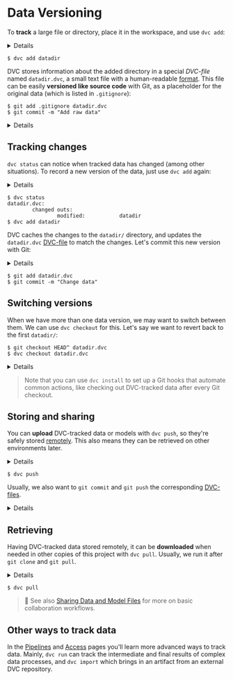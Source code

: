# Data Versioning

To **track** a large file or directory, place it in the <abbr>workspace</abbr>,
and use `dvc add`:

<details>

### 👉 Expand to get an example dataset

Having [initialized](/doc/tutorials/get-started#initialize) a project, do this:

```dvc
$ dvc get --rev cats-dogs-v1 \
          https://github.com/iterative/dataset-registry \
          use-cases/cats-dogs -o datadir
```

> `dvc get` can download any <abbr>data artifact</abbr> tracked in a <abbr>DVC
> repository</abbr>. It's like `wget`, but for DVC or Git repos. In this case we
> use a specific version (`cats-dogs-v1` tag) of our
> [dataset registry](https://github.com/iterative/dataset-registry) repo as the
> data source.

Note that while the source data directory was called `cats-dogs/`, we are able
to rename it locally to `datadir/`.

</details>

```dvc
$ dvc add datadir
```

DVC stores information about the added directory in a special _DVC-file_ named
`datadir.dvc`, a small text file with a human-readable
[format](/doc/user-guide/dvc-file-format). This file can be easily **versioned
like source code** with Git, as a placeholder for the original data (which is
listed in `.gitignore`):

```dvc
$ git add .gitignore datadir.dvc
$ git commit -m "Add raw data"
```

<details>

### Expand to see what happened internally

`dvc add` moved the data to the project's <abbr>cache</abbr>, and linked\* it
back to the <abbr>workspace</abbr>.

```dvc
$ ls -R .dvc/cache
...
.dvc/cache/a3:
04afb96060aad90176268345e10355.dir
```

The hash value of the `datadir/` directory we just added (`a304afb...`)
determines the cache path shown above. And if you check `datadir.dvc`, you will
find it there too:

```yaml
outs:
  - md5: a304afb96060aad90176268345e10355
    path: datadir
    cache: true
```

> \* See
> [Large Dataset Optimization](/doc/user-guide/large-dataset-optimization) and
> `dvc config cache` for more information on file linking.

</details>

## Tracking changes

`dvc status` can notice when tracked data has changed (among other situations).
To record a new version of the data, just use `dvc add` again:

<details>

### 👉 Expand to get an updated dataset

```dvc
$ dvc get --rev cats-dogs-v2 \
          https://github.com/iterative/dataset-registry \
          use-cases/cats-dogs -o datadir
```

</details>

```dvc
$ dvc status
datadir.dvc:
        changed outs:
                modified:           datadir
$ dvc add datadir
```

DVC caches the changes to the `datadir/` directory, and updates the
`datadir.dvc` [DVC-file](/doc/user-guide/dvc-file-format) to match the changes.
Let's commit this new version with Git:

<details>

### Expand to see what happened internally

Use `git diff` to show the change in `datadir.dvc`:

```diff
 outs:
-- md5: a304afb96060aad90176268345e10355
+- md5: 558a00881d4a6815ba625c13e27c5b7e
   path: datadir
   cache: true
```

Since the contents of `datadir/` changed, its hash value is updated (to
`558a008...`).

</details>

```dvc
$ git add datadir.dvc
$ git commit -m "Change data"
```

## Switching versions

When we have more than one data version, we may want to switch between them. We
can use `dvc checkout` for this. Let's say we want to revert back to the first
`datadir/`:

```dvc
$ git checkout HEAD^ datadir.dvc
$ dvc checkout datadir.dvc
```

<details>

### Expand to see what happened internally

`git checkout` brought the `datadir.dvc` DVC-file back to the version, with the
previous hash value of the data (`a304afb...`):

```yaml
outs:
  md5: a304afb96060aad90176268345e10355
  path: datadir
```

All `dvc checkout` does is putting the corresponding files, stored in the
<abbr>cache</abbr>, back into the <abbr>workspace</abbr>. This brings
DVC-tracked data up to date with the current Git commit.

</details>

> Note that you can use `dvc install` to set up a Git hooks that automate common
> actions, like checking out DVC-tracked data after every Git checkout.

## Storing and sharing

You can **upload** DVC-tracked data or models with `dvc push`, so they're safely
stored [remotely](/doc/command-reference/remote). This also means they can be
retrieved on other environments later.

<details>

### 👉 Set up remote storage first

DVC remotes let you store a copy of the data tracked by DVC outside of the local
cache, usually a **cloud storage** service. For simplicity, let's set up a
_local remote_:

```dvc
$ mkdir -p /tmp/dvc-storage
$ dvc remote add -d myremote /tmp/dvc-storage
$ git commit .dvc/config -m "Configure local remote"
```

> While the term "local remote" may seem contradictory, it doesn't have to be.
> The "local" part refers to the type of location: another directory in the file
> system. "Remote" is how we call storage for <abbr>DVC projects</abbr>. It's
> essentially a local data backup.

💡 DVC supports the following **remote storage types**: Google Drive, Amazon S3,
Azure Blob Storage, Google Cloud Storage, Aliyun OSS, SSH, HDFS, and HTTP.
Please refer to `dvc remote add` for more details and examples.

</details>

```dvc
$ dvc push
```

Usually, we also want to `git commit` and `git push` the corresponding
[DVC-files](/doc/user-guide/dvc-file-format).

<details>

### Expand to see what happened internally

`dvc push` copied the data <abbr>cached</abbr> locally to the remote storage we
set up earlier. You can check that the data has been stored in the DVC remote
with:

```dvc
$ ls -R /tmp/dvc-storage
...
/tmp/dvc-storage/55:
8a00881d4a6815ba625c13e27c5b7e
/tmp/dvc-storage/a3:
04afb96060aad90176268345e10355
```

Note that both versions of the data are stored. (This should match
`.dvc/cache`.)

</details>

## Retrieving

Having DVC-tracked data stored remotely, it can be **downloaded** when needed in
other copies of this <abbr>project</abbr> with `dvc pull`. Usually, we run it
after `git clone` and `git pull`.

<details>

### 👉 Expand to simulate a fresh clone of this repo

Let's remove the directory added so far, both from <abbr>workspace</abbr>
and <abbr>cache</abbr>:

```dvc
$ rm -f datadir .dvc/cache/a3/04afb96060aad90176268345e10355
$ dvc status
datadir.dvc:
        changed outs:
                deleted:            datadir
```

`dvc status` detects when DVC-tracked data is missing (among other situations).

</details>

```dvc
$ dvc pull
```

> 📖 See also
> [Sharing Data and Model Files](/doc/use-cases/sharing-data-and-model-files)
> for more on basic collaboration workflows.

## Other ways to track data

In the [Pipelines](/doc/tutorials/get-started/data-pipelines) and
[Access](/doc/tutorials/get-started/data-access) pages you'll learn more
advanced ways to track data. Mainly, `dvc run` can track the intermediate and
final results of complex data processes, and `dvc import` which brings in an
<abbr>artifact</abbr> from an external <abbr>DVC repository</abbr>.
